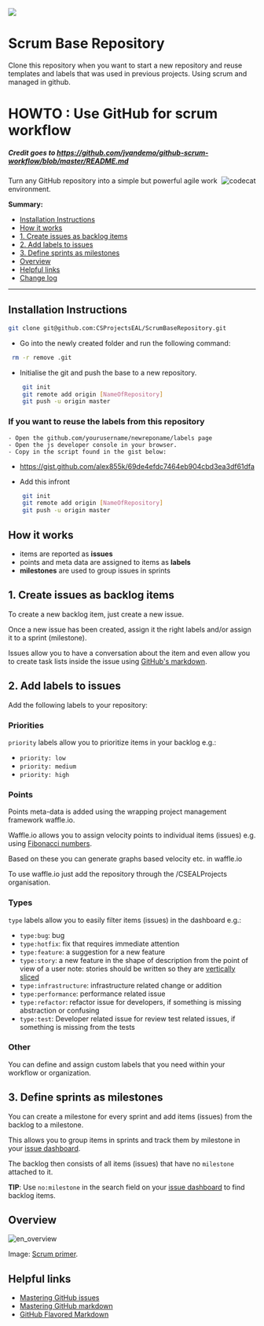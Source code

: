 <img src="https://img.shields.io/badge/waffle.io-dependency-yellowgreen.svg" />

# Scrum Base Repository

Clone this repository when you want to start a new repository and reuse templates and labels that was used in previous projects. Using scrum and managed in github.


# HOWTO : Use GitHub for scrum workflow

##### Credit goes to https://github.com/jvandemo/github-scrum-workflow/blob/master/README.md

<img src="https://cloud.githubusercontent.com/assets/1859381/5397698/9972fe22-815c-11e4-8be6-21e1d0d05849.jpg" alt="codecat" align="right">

Turn any GitHub repository into a simple but powerful agile work environment.

**Summary:**
+ [Installation Instructions](#install-instructions) 
+ [How it works](#how-it-works)
+ [1. Create issues as backlog items](#1-create-issues-as-backlog-items)
+ [2. Add labels to issues](#2-add-labels-to-issues)
+ [3. Define sprints as milestones](#3-define-sprints-as-milestones)
+ [Overview](#overview)
+ [Helpful links](#helpful-links)
+ [Change log](#change-log)

---

## Installation Instructions

```sh
git clone git@github.com:CSProjectsEAL/ScrumBaseRepository.git
```

- Go into the newly created folder and run the following command:

```sh
 rm -r remove .git
```

- Initialise the git and push the base to a new repository.

```sh
	git init
	git remote add origin [NameOfRepository]
	git push -u origin master
```

### If you want to reuse the labels from this repository
	- Open the github.com/yourusername/newreponame/labels page
	- Open the js developer console in your browser. 
	- Copy in the script found in the gist below:

- https://gist.github.com/alex855k/69de4efdc7464eb904cbd3ea3df61dfa

- Add this infront

```sh
	git init
	git remote add origin [NameOfRepository]
	git push -u origin master
```

## How it works

- items are reported as **issues**
- points and meta data are assigned to items as **labels**
- **milestones** are used to group issues in sprints

## 1. Create issues as backlog items

To create a new backlog item, just create a new issue.

Once a new issue has been created, assign it the right labels and/or assign it to a sprint (milestone).

Issues allow you to have a conversation about the item and even allow you to create task lists inside the issue using [GitHub's markdown](https://guides.github.com/features/mastering-markdown/).

## 2. Add labels to issues

Add the following labels to your repository:

### Priorities

`priority` labels allow you to prioritize items in your backlog e.g.:

- `priority: low`
- `priority: medium`
- `priority: high`

### Points

Points meta-data is added using the wrapping project management framework waffle.io.

Waffle.io allows you to assign velocity points to individual items (issues) e.g. using [Fibonacci numbers](http://en.wikipedia.org/wiki/Fibonacci_number).

Based on these you can generate graphs based velocity etc. in waffle.io

To use waffle.io just add the repository through the /CSEALProjects organisation.

### Types

`type` labels allow you to easily filter items (issues) in the dashboard e.g.:

- `type:bug`: bug
- `type:hotfix`: fix that requires immediate attention
- `type:feature`: a suggestion for a new feature
- `type:story`: a new feature in the shape of description from the point of view of a user note: stories should be written so they are <a href="https://agileforall.com/vertical-slices-and-scale/">vertically sliced</a>
- `type:infrastructure`: infrastructure related change or addition
- `type:performance`: performance related issue
- `type:refactor`: refactor issue for developers, if something is missing abstraction or confusing
- `type:test`: Developer related issue for review test related issues, if something is missing from the tests

### Other

You can define and assign custom labels that you need within your workflow or organization.

## 3. Define sprints as milestones

You can create a milestone for every sprint and add items (issues) from the backlog to a milestone.

This allows you to group items in sprints and track them by milestone in your [issue dashboard](https://github.com/issues).

The backlog then consists of all items (issues) that have no `milestone` attached to it.

**TIP**: Use `no:milestone` in the search field on your [issue dashboard](https://github.com/issues) to find backlog items.

## Overview

![en_overview](https://cloud.githubusercontent.com/assets/1859381/5411950/c44c229e-8207-11e4-915f-d31ccd66c5bd.png)

Image: [Scrum primer](http://www.scrumprimer.org/overview).

## Helpful links

- [Mastering GitHub issues](https://guides.github.com/features/issues/)
- [Mastering GitHub markdown](https://guides.github.com/features/mastering-markdown/)
- [GitHub Flavored Markdown](https://help.github.com/articles/github-flavored-markdown/)
